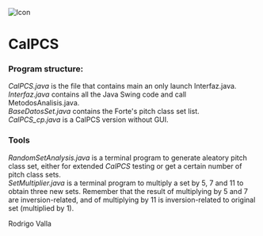 ![Icon](https://gitlab.com/musicaltools/calpcs/-/raw/master/assets/img/icon_64.png)

# CalPCS

### Program structure:

*CalPCS.java* is the file that contains main an only launch Interfaz.java.  
*Interfaz.java* contains all the Java Swing code and call MetodosAnalisis.java.  
*BaseDatosSet.java* contains the Forte's pitch class set list.  
*CalPCS_cp.java* is a CalPCS version without GUI.  

### Tools
*RandomSetAnalysis.java* is a terminal program to generate aleatory pitch class set, either for
extended *CalPCS* testing or get a certain number of pitch class sets.  
*SetMultiplier.java* is a terminal program to multiply a set by 5, 7 and 11 to obtain three new
sets. Remember that the result of multiplying by 5 and 7 are inversion-related, and of
multiplying by 11 is inversion-related to original set (multiplied by 1).  

Rodrigo Valla
